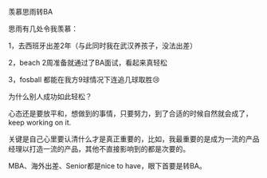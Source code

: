 羡慕思雨转BA

思雨有几处令我羡慕：

1，去西班牙出差2年（与此同时我在武汉养孩子，没法出差）

2，beach 2周准备就通过了BA面试，看起来真轻松

3，fosball 都能在我方9球情况下连追几球取胜😢

为什么别人成功如此轻松？

心态还是要放平和，想做到的事情，只要努力，到了合适的时候自然就会成了，keep working on it.

关键是自己心里要认清什么才是真正重要的，比如，我最重要的是成为一流的产品经理以打造一流的产品，其他不直接影响到的都是次要的。

MBA、海外出差、Senior都是nice to have，眼下首要是转BA。
